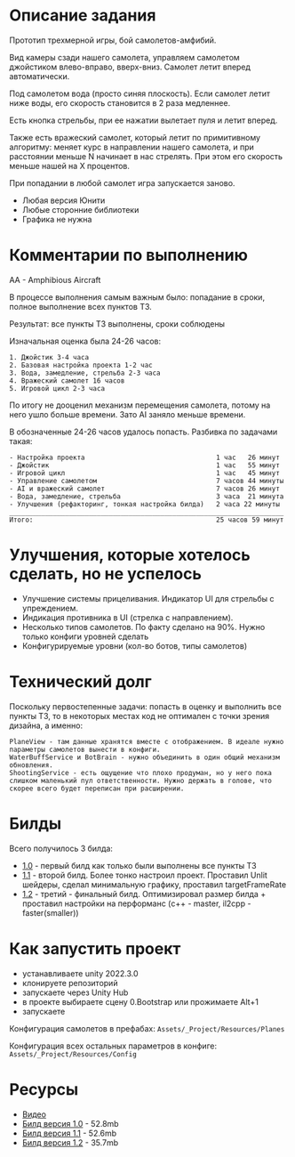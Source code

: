 # Описание задания

Прототип трехмерной игры, бой самолетов-амфибий.

Вид камеры сзади нашего самолета, управляем самолетом джойстиком влево-вправо, вверх-вниз. Самолет летит вперед автоматически.

Под самолетом вода (просто синяя плоскость). Если самолет летит ниже воды, его скорость становится в 2 раза медленнее.

Есть кнопка стрельбы, при ее нажатии вылетает пуля и летит вперед.

Также есть вражеский самолет, который летит по примитивному алгоритму: меняет курс в направлении нашего самолета, и при расстоянии меньше N начинает в нас стрелять. При этом его скорость меньше нашей на X процентов.

При попадании в любой самолет игра запускается заново.

- Любая версия Юнити
- Любые сторонние библиотеки
- Графика не нужна

# Комментарии по выполнению

AA - Amphibious Aircraft

В процессе выполнения самым важным было: попадание в сроки, полное выполнение всех пунктов ТЗ.

Результат: все пункты ТЗ выполнены, сроки соблюдены

Изначальная оценка была 24-26 часов:
```text
1. Джойстик 3-4 часа
2. Базовая настройка проекта 1-2 час
3. Вода, замедление, стрельба 2-3 часа
4. Вражеский самолет 16 часов
5. Игровой цикл 2-3 часа
```
По итогу не дооценил механизм перемещения самолета, потому на него ушло больше времени. Зато AI заняло меньше времени.

В обозначенные 24-26 часов удалось попасть. Разбивка по задачами такая:

```text
- Настройка проекта                                 1 час   26 минут
- Джойстик                                          1 час   55 минут
- Игровой цикл                                      1 час   45 минут
- Управление самолетом                              7 часов 44 минуты
- AI и вражеский самолет                            7 часов 26 минут
- Вода, замедление, стрельба                        3 часа  21 минута
- Улучшения (рефакторинг, тонкая настройка билда)   2 часа 22 минуты
_____________________________________________________________________
Итого:                                              25 часов 59 минут
```

# Улучшения, которые хотелось сделать, но не успелось

- Улучшение системы прицеливания. Индикатор UI для стрельбы с упреждением.
- Индикация противника в UI (стрелка с направлением).
- Несколько типов самолетов. По факту сделано на 90%. Нужно только конфиги уровней сделать
- Конфигурируемые уровни (кол-во ботов, типы самолетов)

# Технический долг

Поскольку первостепенные задачи: попасть в оценку и выполнить все пункты ТЗ, то в некоторых местах код не оптимален с точки зрения дизайна, а именно:

```text
PlaneView - там данные хранятся вместе с отображением. В идеале нужно параметры самолетов вынести в конфиги.
WaterBuffService и BotBrain - нужно объединить в один общий механизм обновления.
ShootingService - есть ощущение что плохо продуман, но у него пока слишком маленький пул ответственности. Нужно держать в голове, что скорее всего будет переписан при расширении.
```

# Билды

Всего получилось 3 билда:

- [1.0](https://gitlab.com/vangogih/data_sakura_assigment/-/tags/1.0) - первый билд как только были выполнены все пункты ТЗ
- [1.1](https://gitlab.com/vangogih/data_sakura_assigment/-/tags/1.1) - второй билд. Более тонко настроил проект. Проставил Unlit шейдеры, сделал минимальную графику, проставил targetFrameRate
- [1.2](https://gitlab.com/vangogih/data_sakura_assigment/-/tags/1.2) - третий - финальный билд. Оптимизировал размер билда + проставил настройки на перформанс (c++ - master, il2cpp - faster(smaller))

# Как запустить проект

- устанавливаете unity 2022.3.0
- клонируете репозиторий
- запускаете через Unity Hub
- в проекте выбираете сцену 0.Bootstrap или прожимаете Alt+1
- запускаете

Конфигурация самолетов в префабах: `Assets/_Project/Resources/Planes`

Конфигурация всех остальных параметров в конфиге: `Assets/_Project/Resources/Config`

# Ресурсы

- [Видео](https://drive.google.com/file/d/1W2IWhdAZqaFNyizuDjzSKPcoPAx7mFJK/view?usp=sharing)
- [Билд версия 1.0](https://drive.google.com/file/d/11QMdEsEU31honY8zkPHlUgmqv3uyLxF7/view?usp=sharing) - 52.8mb
- [Билд версия 1.1](https://drive.google.com/file/d/1jyRYAMJL0Zfq5TMbl5E9U8vSGlbh_uYd/view?usp=sharing) - 52.6mb
- [Билд версия 1.2](https://drive.google.com/file/d/1Exzv-K6S8eoyym7c6EpjkhT2XDVTT6ue/view?usp=sharing) - 35.7mb